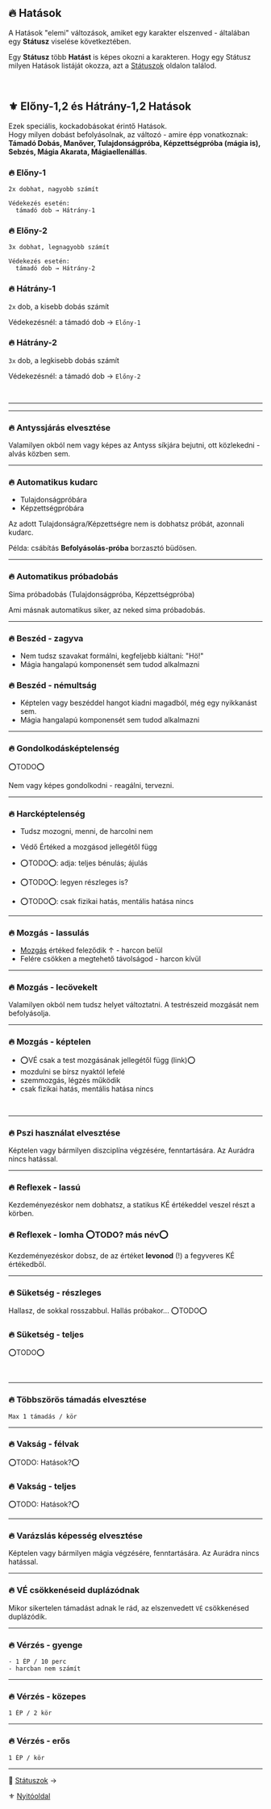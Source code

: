 ## 🔥 Hatások

A Hatások "elemi" változások, amiket egy karakter elszenved - általában egy **Státusz** viselése következtében.

Egy **Státusz** több **Hatást** is képes okozni a karakteren.  Hogy egy Státusz milyen Hatások listáját okozza, azt a [Státuszok](082_statuszok.md) oldalon találod.

<br />

## ⚜️ Előny-1,2 és Hátrány-1,2 Hatások

Ezek speciális, kockadobásokat érintő Hatások.\
Hogy milyen dobást befolyásolnak, az változó - amire épp vonatkoznak:\
**Támadó Dobás, Manőver, Tulajdonságpróba, Képzettségpróba (mágia is), Sebzés, Mágia Akarata, Mágiaellenállás**.

### 🔥 Előny-1

```
2x dobhat, nagyobb számít

Védekezés esetén:
  támadó dob → Hátrány-1
```

### 🔥 Előny-2

```
3x dobhat, legnagyobb számít

Védekezés esetén:
  támadó dob → Hátrány-2
```

### 🔥 Hátrány-1

`2x` dob, a kisebb dobás számít

Védekezésnél: a támadó dob → `Előny-1`

### 🔥 Hátrány-2

`3x` dob, a legkisebb dobás számít

Védekezésnél: a támadó dob → `Előny-2`

<br />

---
---
### 🔥 Antyssjárás elvesztése

Valamilyen okból nem vagy képes az Antyss síkjára bejutni, ott közlekedni - alvás közben sem.

---
### 🔥 Automatikus kudarc

- Tulajdonságpróbára
- Képzettségpróbára

Az adott Tulajdonságra/Képzettségre nem is dobhatsz próbát, azonnali kudarc.

Példa: csábítás **Befolyásolás-próba** borzasztó büdösen.

---
### 🔥 Automatikus próbadobás

Sima próbadobás (Tulajdonságpróba, Képzettségpróba)

Ami másnak automatikus siker, az neked sima próbadobás.

---
### 🔥 Beszéd -  zagyva

- Nem tudsz szavakat formálni, kegfeljebb kiáltani: "Hö!"
- Mágia hangalapú komponensét sem tudod alkalmazni

### 🔥 Beszéd - némultság

- Képtelen vagy beszéddel hangot kiadni magadból, még egy nyikkanást sem.
- Mágia hangalapú komponensét sem tudod alkalmazni

---
### 🔥 Gondolkodásképtelenség

⭕TODO⭕

Nem vagy képes gondolkodni - reagálni, tervezni.

---
### 🔥 Harcképtelenség

- Tudsz mozogni, menni, de harcolni nem
- Védő Értéked a mozgásod jellegétől függ

- ⭕TODO⭕: adja: teljes bénulás; ájulás
- ⭕TODO⭕: legyen részleges is?
- ⭕TODO⭕: csak fizikai hatás, mentális hatása nincs

---
### 🔥 Mozgás - lassulás

- [Mozgás](063_05_mozgas_harc_kozben.md) értéked feleződik ↑ - harcon belül
- Felére csökken a megtehető távolságod - harcon kívül

---
### 🔥 Mozgás - lecövekelt

Valamilyen okból nem tudsz helyet változtatni. A testrészeid mozgását nem befolyásolja.

---
### 🔥 Mozgás - képtelen

- ⭕VÉ csak a test mozgásának jellegétől függ (link)⭕
- mozdulni se bírsz nyaktól lefelé
- szemmozgás, légzés működik
- csak fizikai hatás, mentális hatása nincs

<br />

---
### 🔥 Pszi használat elvesztése

Képtelen vagy bármilyen diszciplína végzésére, fenntartására. Az Aurádra nincs hatással.

---
### 🔥 Reflexek - lassú

Kezdeményezéskor nem dobhatsz, a statikus KÉ értékeddel veszel részt a körben.

### 🔥 Reflexek - lomha ⭕TODO? más név⭕

Kezdeményezéskor dobsz, de az értéket **levonod** (!) a fegyveres KÉ értékedből.

---
### 🔥 Süketség - részleges

Hallasz, de sokkal rosszabbul. Hallás próbakor... ⭕TODO⭕

### 🔥 Süketség - teljes

⭕TODO⭕

<br />

---
### 🔥 Többszörös támadás elvesztése

```
Max 1 támadás / kör
```

---
### 🔥 Vakság - félvak

⭕TODO: Hatások?⭕

### 🔥 Vakság - teljes

⭕TODO: Hatások?⭕

---
### 🔥 Varázslás képesség elvesztése

Képtelen vagy bármilyen mágia végzésére, fenntartására. Az Aurádra nincs hatással.

---
### 🔥 VÉ csökkenéseid duplázódnak

Mikor sikertelen támadást adnak le rád, az elszenvedett `VÉ` csökkenésed duplázódik.

---
### 🔥 Vérzés - gyenge
  
```
- 1 ÉP / 10 perc
- harcban nem számít
```

---
### 🔥 Vérzés - közepes

```
1 ÉP / 2 kör
```

---
### 🔥 Vérzés - erős

```
1 ÉP / kör
```

---

🔗 [Státuszok](082_statuszok.md) →

⚜️ [Nyitóoldal](start.md#8-hat%C3%A1sok-%C3%A9s-st%C3%A1tuszok)

